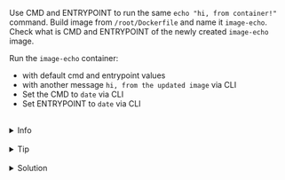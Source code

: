 
Use CMD and ENTRYPOINT to run the same `echo "hi, from container!"` command.
Build image from `/root/Dockerfile` and name it `image-echo`.
Check what is CMD and ENTRYPOINT of the newly created `image-echo` image.


Run the `image-echo` container:
- with default cmd and entrypoint values
- with another message `hi, from the updated image` via CLI
- Set the CMD to `date` via CLI
- Set ENTRYPOINT to `date` via CLI


<br>
<details><summary>Info</summary>
<br>

```plain
Docs:
- https://docs.docker.com/develop/develop-images/instructions/#cmd
- https://docs.docker.com/develop/develop-images/instructions/#entrypoint

In essence, the entrypoint is a binary, and cmd contains parameters in Docker. When running a container, you have the flexibility to override both entrypoint and cmd parameters.

However, overwriting the command is simpler when the entrypoint is either not defined or set as a shell. Therefore, for a more specific image, consider specifying the ENTRYPOINT along with default parameters through CMD. These parameters can then be easily modified via CLI when executing 'docker run.'

Alternatively, if you prefer, you can leave the ENTRYPOINT as is (often just a shell) and provide the complete command in the CMD. This allows you to use the image seamlessly to construct containers with any desired command.
```

</details>

<br>
<details><summary>Tip</summary>
<br>

```plain
Use docker run -h
```

</details>


<br>
<details><summary>Solution</summary>
<br>

<br>

Modify `/root/Dockerfile`:

<br>

```plain
cat > /root/Dockerfile <<EOF
FROM alpine
ENTRYPOINT ["echo"]
CMD ["hi, from container!"]
EOF
```{{exec}}

<br>

Build docker image `/root/Dockerfile`:

<br>

```plain
docker build -t image-echo .
```{{exec}}

<br>

Explore CMD and ENTRYPOINT of `image-echo`:

<br>

```plain
docker inspect image-echo | jq .[0].ContainerConfig.Cmd &&
docker inspect image-echo | jq .[0].ContainerConfig.Entrypoint
```{{exec}}

<br>

Run the container with default values:

<br>

```plain
docker run --rm image-echo
```{{exec}}

<br>

Run the container with updated message:

<br>

```plain
docker run --rm image-echo hi, from the updated image
```{{copy}}

<br>

Run the container with CMD `date`:

<br>

```plain
docker run --rm image-echo date
```{{exec}}

<br>

Run the container with ENTRYPOINT `date`:

<br>

```plain
docker run --rm --entrypoint date image-echo
```{{exec}}


</details>